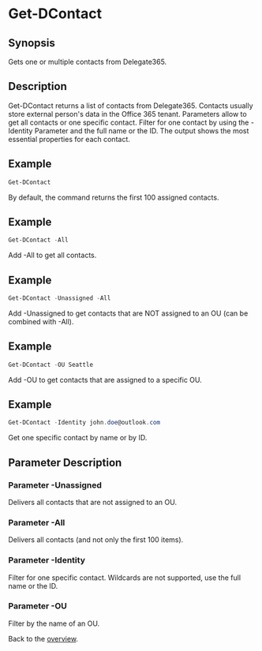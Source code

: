 # Get-DContact

## Synopsis
Gets one or multiple contacts from Delegate365.

## Description
Get-DContact returns a list of contacts from Delegate365.
Contacts usually store external person's data in the Office 365 tenant.
Parameters allow to get all contacts or one specific contact. 
Filter for one contact by using the -Identity Parameter and the full name or the ID.
The output shows the most essential properties for each contact.

## Example
```powershell
Get-DContact
```
By default, the command returns the first 100 assigned contacts.

## Example
```powershell
Get-DContact -All
```
Add -All to get all contacts.

## Example
```powershell
Get-DContact -Unassigned -All
```
Add -Unassigned to get contacts that are NOT assigned to an OU (can be combined with -All).

## Example
```powershell
Get-DContact -OU Seattle
```
Add -OU to get contacts that are assigned to a specific OU.

## Example
```powershell
Get-DContact -Identity john.doe@outlook.com
```
Get one specific contact by name or by ID.

## Parameter Description
### Parameter -Unassigned
Delivers all contacts that are not assigned to an OU.
### Parameter -All
Delivers all contacts (and not only the first 100 items).
### Parameter -Identity
Filter for one specific contact. Wildcards are not supported, use the full name or the ID.
### Parameter -OU
Filter by the name of an OU.

Back to the [overview](https://github.com/delegate365/PowerShell).
